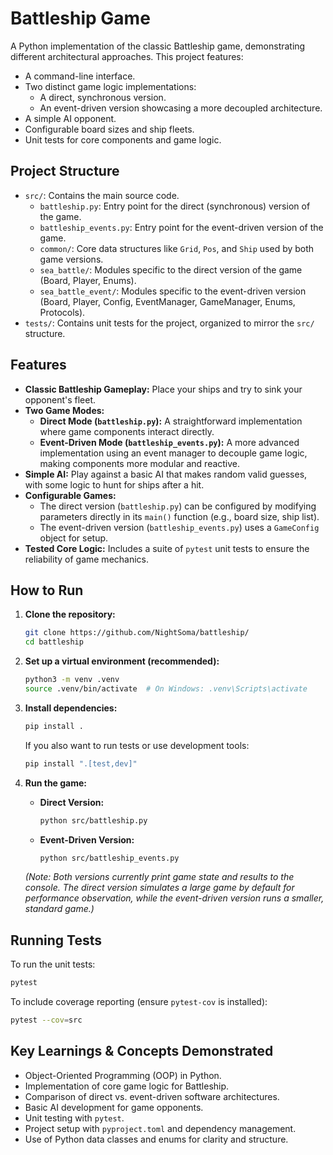 # Battleship Game

A Python implementation of the classic Battleship game, demonstrating different architectural approaches. This project features:

* A command-line interface.
* Two distinct game logic implementations:
  * A direct, synchronous version.
  * An event-driven version showcasing a more decoupled architecture.
* A simple AI opponent.
* Configurable board sizes and ship fleets.
* Unit tests for core components and game logic.

## Project Structure

* `src/`: Contains the main source code.
  * `battleship.py`: Entry point for the direct (synchronous) version of the game.
  * `battleship_events.py`: Entry point for the event-driven version of the game.
  * `common/`: Core data structures like `Grid`, `Pos`, and `Ship` used by both game versions.
  * `sea_battle/`: Modules specific to the direct version of the game (Board, Player, Enums).
  * `sea_battle_event/`: Modules specific to the event-driven version (Board, Player, Config, EventManager, GameManager, Enums, Protocols).
* `tests/`: Contains unit tests for the project, organized to mirror the `src/` structure.

## Features

* **Classic Battleship Gameplay:** Place your ships and try to sink your opponent's fleet.
* **Two Game Modes:**
  * **Direct Mode (`battleship.py`):** A straightforward implementation where game components interact directly.
  * **Event-Driven Mode (`battleship_events.py`):** A more advanced implementation using an event manager to decouple game logic, making components more modular and reactive.
* **Simple AI:** Play against a basic AI that makes random valid guesses, with some logic to hunt for ships after a hit.
* **Configurable Games:**
  * The direct version (`battleship.py`) can be configured by modifying parameters directly in its `main()` function (e.g., board size, ship list).
  * The event-driven version (`battleship_events.py`) uses a `GameConfig` object for setup.
* **Tested Core Logic:** Includes a suite of `pytest` unit tests to ensure the reliability of game mechanics.

## How to Run

1. **Clone the repository:**

    ```bash
    git clone https://github.com/NightSoma/battleship/
    cd battleship
    ```

2. **Set up a virtual environment (recommended):**

    ```bash
    python3 -m venv .venv
    source .venv/bin/activate  # On Windows: .venv\Scripts\activate
    ```

3. **Install dependencies:**

    ```bash
    pip install .
    ```

    If you also want to run tests or use development tools:

    ```bash
    pip install ".[test,dev]"
    ```

4. **Run the game:**
    * **Direct Version:**

        ```bash
        python src/battleship.py
        ```

    * **Event-Driven Version:**

        ```bash
        python src/battleship_events.py
        ```

    *(Note: Both versions currently print game state and results to the console. The direct version simulates a large game by default for performance observation, while the event-driven version runs a smaller, standard game.)*

## Running Tests

To run the unit tests:

```bash
pytest
```

To include coverage reporting (ensure `pytest-cov` is installed):

```bash
pytest --cov=src
```

## Key Learnings & Concepts Demonstrated

* Object-Oriented Programming (OOP) in Python.
* Implementation of core game logic for Battleship.
* Comparison of direct vs. event-driven software architectures.
* Basic AI development for game opponents.
* Unit testing with `pytest`.
* Project setup with `pyproject.toml` and dependency management.
* Use of Python data classes and enums for clarity and structure.
